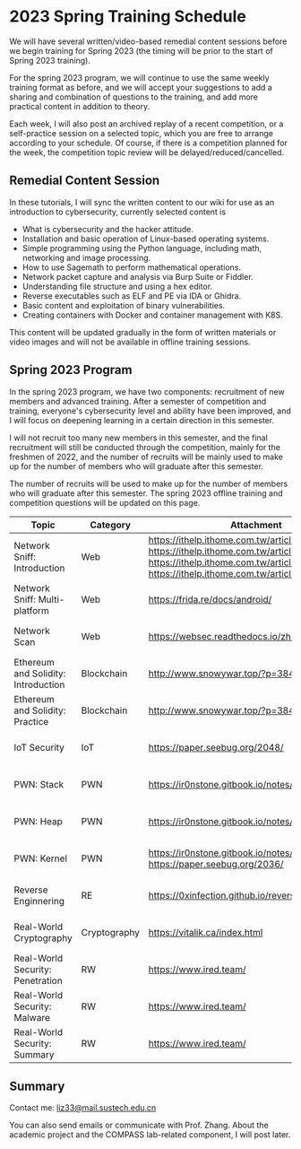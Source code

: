 # 2023 Spring Training Schedule

We will have several written/video-based remedial content sessions before we begin training for Spring 2023 (the timing will be prior to the start of Spring 2023 training).

For the spring 2023 program, we will continue to use the same weekly training format as before, and we will accept your suggestions to add a sharing and combination of questions to the training, and add more practical content in addition to theory.

Each week, I will also post an archived replay of a recent competition, or a self-practice session on a selected topic, which you are free to arrange according to your schedule. Of course, if there is a competition planned for the week, the competition topic review will be delayed/reduced/cancelled.

## Remedial Content Session

In these tutorials, I will sync the written content to our wiki for use as an introduction to cybersecurity, currently selected content is

* What is cybersecurity and the hacker attitude.
* Installation and basic operation of Linux-based operating systems.
* Simple programming using the Python language, including math, networking and image processing.
* How to use Sagemath to perform mathematical operations.
* Network packet capture and analysis via Burp Suite or Fiddler.
* Understanding file structure and using a hex editor.
* Reverse executables such as ELF and PE via IDA or Ghidra.
* Basic content and exploitation of binary vulnerabilities.
* Creating containers with Docker and container management with K8S.

This content will be updated gradually in the form of written materials or video images and will not be available in offline training sessions.

## Spring 2023 Program

In the spring 2023 program, we have two components: recruitment of new members and advanced training. After a semester of competition and training, everyone's cybersecurity level and ability have been improved, and I will focus on deepening learning in a certain direction in this semester.

I will not recruit too many new members in this semester, and the final recruitment will still be conducted through the competition, mainly for the freshmen of 2022, and the number of recruits will be mainly used to make up for the number of members who will graduate after this semester.

The number of recruits will be used to make up for the number of members who will graduate after this semester. The spring 2023 offline training and competition questions will be updated on this page.

| Topic                               | Category     | Attachment                                                   | Date              |
| ----------------------------------- | ------------ | ------------------------------------------------------------ | ----------------- |
| Network Sniff: Introduction         | Web          | https://ithelp.ithome.com.tw/articles/10245117<br />https://ithelp.ithome.com.tw/articles/10245119<br />https://ithelp.ithome.com.tw/articles/10246315<br />https://ithelp.ithome.com.tw/articles/10246917 | Feb. 26th, 2023   |
| Network Sniff: Multi-platform       | Web          | https://frida.re/docs/android/                               | March. 5th, 2023  |
| Network Scan                        | Web          | https://websec.readthedocs.io/zh/latest/index.html           | March. 12th, 2023 |
| Ethereum and Solidity: Introduction | Blockchain   | http://www.snowywar.top/?p=3848                              | March. 25th, 2023 |
| Ethereum and Solidity: Practice     | Blockchain   | http://www.snowywar.top/?p=3848                              | April. 2nd, 2023  |
| IoT Security                        | IoT          | https://paper.seebug.org/2048/                               | April. 16th, 2023 |
| PWN: Stack                          | PWN          | https://ir0nstone.gitbook.io/notes/                          | April. 23th, 2023 |
| PWN: Heap                           | PWN          | https://ir0nstone.gitbook.io/notes/                          | April. 30th, 2023 |
| PWN: Kernel                         | PWN          | https://ir0nstone.gitbook.io/notes/<br />https://paper.seebug.org/2036/ | May. 7th, 2023    |
| Reverse Enginnering                 | RE           | https://0xinfection.github.io/reversing/                     | May. 14th, 2023   |
| Real-World Cryptography             | Cryptography | https://vitalik.ca/index.html                                | May. 21st, 2023   |
| Real-World Security: Penetration    | RW           | https://www.ired.team/                                       | May. 28th, 2023   |
| Real-World Security: Malware        | RW           | https://www.ired.team/                                       | June. 4th, 2023   |
| Real-World Security: Summary        | RW           | https://www.ired.team/                                       | June. 11th, 2023  |

## Summary

Contact me: liz33@mail.sustech.edu.cn

You can also send emails or communicate with Prof. Zhang. About the academic project and the COMPASS lab-related component, I will post later.